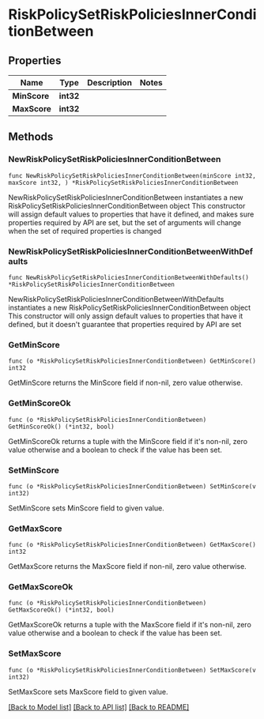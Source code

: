 # RiskPolicySetRiskPoliciesInnerConditionBetween

## Properties

Name | Type | Description | Notes
------------ | ------------- | ------------- | -------------
**MinScore** | **int32** |  | 
**MaxScore** | **int32** |  | 

## Methods

### NewRiskPolicySetRiskPoliciesInnerConditionBetween

`func NewRiskPolicySetRiskPoliciesInnerConditionBetween(minScore int32, maxScore int32, ) *RiskPolicySetRiskPoliciesInnerConditionBetween`

NewRiskPolicySetRiskPoliciesInnerConditionBetween instantiates a new RiskPolicySetRiskPoliciesInnerConditionBetween object
This constructor will assign default values to properties that have it defined,
and makes sure properties required by API are set, but the set of arguments
will change when the set of required properties is changed

### NewRiskPolicySetRiskPoliciesInnerConditionBetweenWithDefaults

`func NewRiskPolicySetRiskPoliciesInnerConditionBetweenWithDefaults() *RiskPolicySetRiskPoliciesInnerConditionBetween`

NewRiskPolicySetRiskPoliciesInnerConditionBetweenWithDefaults instantiates a new RiskPolicySetRiskPoliciesInnerConditionBetween object
This constructor will only assign default values to properties that have it defined,
but it doesn't guarantee that properties required by API are set

### GetMinScore

`func (o *RiskPolicySetRiskPoliciesInnerConditionBetween) GetMinScore() int32`

GetMinScore returns the MinScore field if non-nil, zero value otherwise.

### GetMinScoreOk

`func (o *RiskPolicySetRiskPoliciesInnerConditionBetween) GetMinScoreOk() (*int32, bool)`

GetMinScoreOk returns a tuple with the MinScore field if it's non-nil, zero value otherwise
and a boolean to check if the value has been set.

### SetMinScore

`func (o *RiskPolicySetRiskPoliciesInnerConditionBetween) SetMinScore(v int32)`

SetMinScore sets MinScore field to given value.


### GetMaxScore

`func (o *RiskPolicySetRiskPoliciesInnerConditionBetween) GetMaxScore() int32`

GetMaxScore returns the MaxScore field if non-nil, zero value otherwise.

### GetMaxScoreOk

`func (o *RiskPolicySetRiskPoliciesInnerConditionBetween) GetMaxScoreOk() (*int32, bool)`

GetMaxScoreOk returns a tuple with the MaxScore field if it's non-nil, zero value otherwise
and a boolean to check if the value has been set.

### SetMaxScore

`func (o *RiskPolicySetRiskPoliciesInnerConditionBetween) SetMaxScore(v int32)`

SetMaxScore sets MaxScore field to given value.



[[Back to Model list]](../README.md#documentation-for-models) [[Back to API list]](../README.md#documentation-for-api-endpoints) [[Back to README]](../README.md)


